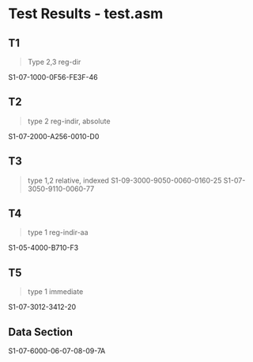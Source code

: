 # Test Results - test.asm

## T1
> Type 2,3
> reg-dir

S1-07-1000-0F56-FE3F-46

## T2
> type 2
> reg-indir, absolute

S1-07-2000-A256-0010-D0

## T3
> type 1,2
> relative, indexed
S1-09-3000-9050-0060-0160-25
S1-07-3050-9110-0060-77

## T4
> type 1
> reg-indir-aa

S1-05-4000-B710-F3

## T5
> type 1
> immediate

S1-07-3012-3412-20

## Data Section
S1-07-6000-06-07-08-09-7A
